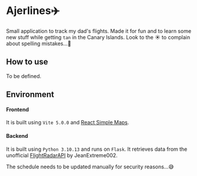 # Ajerlines✈️

Small application to track my dad's flights. Made it for fun and to learn some new stuff while getting `tan` in the Canary Islands. Look to the ☀️ to complain about spelling mistakes...🤥

## How to use

To be defined.

## Environment

#### Frontend

It is built using `Vite 5.0.0` and [React Simple Maps](https://www.react-simple-maps.io/docs/getting-started/).

#### Backend

It is built using `Python 3.10.13` and runs on `Flask`.
It retrieves data from the unofficial [FlightRadarAPI](https://github.com/JeanExtreme002/FlightRadarAPI) by JeanExtreme002.

The schedule needs to be updated manually for security reasons...😅
